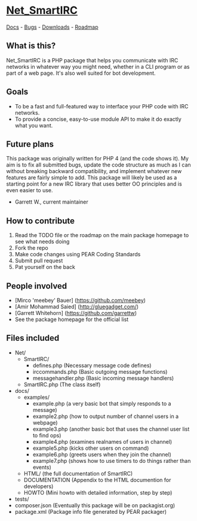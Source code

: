 # [Net_SmartIRC](http://pear.php.net/package/Net_SmartIRC/)

[Docs](http://pear.php.net/package/Net_SmartIRC/docs) -
[Bugs](http://pear.php.net/package/Net_SmartIRC/bugs) -
[Downloads](http://pear.php.net/package/Net_SmartIRC/download) -
[Roadmap](http://pear.php.net/bugs/roadmap.php?package=Net_SmartIRC)

## What is this?
Net_SmartIRC is a PHP package that helps you communicate with IRC networks
in whatever way you might need, whether in a CLI program or as part of a web page.
It's also well suited for bot development.

## Goals
- To be a fast and full-featured way to interface your PHP code with IRC networks.
- To provide a concise, easy-to-use module API to make it do exactly what you want.

## Future plans
This package was originally written for PHP 4 (and the code shows it). My aim is
to fix all submitted bugs, update the code structure as much as I can without
breaking backward compatibility, and implement whatever new features are fairly
simple to add. This package will likely be used as a starting point for a new
IRC library that uses better OO principles and is even easier to use.
- Garrett W., current maintainer

## How to contribute
1. Read the TODO file or the roadmap on the main package homepage to see what needs doing
2. Fork the repo
3. Make code changes using PEAR Coding Standards
4. Submit pull request
5. Pat yourself on the back

## People involved
- [Mirco 'meebey' Bauer] (https://github.com/meebey)
- [Amir Mohammad Saied] (http://gluegadget.com/)
- [Garrett Whitehorn] (https://github.com/garrettw)
- See the package homepage for the official list

## Files included
- Net/
  - SmartIRC/
    - defines.php (Necessary message code defines)
    - irccommands.php (Basic outgoing message functions)
    - messagehandler.php (Basic incoming message handlers)
  - SmartIRC.php (The class itself)
- docs/
  - examples/
    - example.php (a very basic bot that simply responds to a message)
    - example2.php (how to output number of channel users in a webpage)
    - example3.php (another basic bot that uses the channel user list to find ops)
    - example4.php (examines realnames of users in channel)
    - example5.php (kicks other users on command)
    - example6.php (greets users when they join the channel)
    - example7.php (shows how to use timers to do things rather than events)
  - HTML/ (the full documentation of SmartIRC)
  - DOCUMENTATION (Appendix to the HTML documention for developers)
  - HOWTO (Mini howto with detailed information, step by step)
- tests/
- composer.json (Eventually this package will be on packagist.org)
- package.xml (Package info file generated by PEAR packager)
